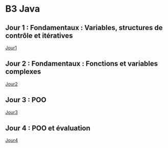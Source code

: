 # B3 Java

## Jour 1 : Fondamentaux : Variables, structures de contrôle et itératives

[Jour1](Jour1.md)

## Jour 2 : Fondamentaux : Fonctions et variables complexes

[Jour2](Jour2.md)

## Jour 3 : POO
[Jour3](Jour3.md)

## Jour 4 : POO et évaluation

[Jour4](Jour4.md)





